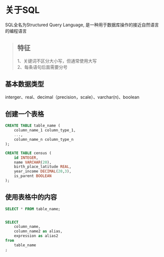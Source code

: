 # 关于SQL
SQL全名为Structured Query Language, 是一种用于数据库操作的接近自然语言的编程语言
>特征<br>
>-----------
>1、关键词不区分大小写，但通常使用大写<br>
>2、每条语句后面需要分号<br>

## 基本数据类型
interger、real、decimal（precision，scale）、varchar(n)、boolean

## 创建一个表格
```SQL
CREATE TABLE table_name (
    column_name_1 column_type_1,
    ..., 
    column_name_n column_type_n
);

CREATE TABLE census (
    id INTEGER,
    name VARCHAR(20),
    birth_place_latitude REAL,
    year_income DECIMAL(20,3),
    is_parent BOOLEAN
);
```
## 使用表格中的内容
```SQL
SELECT * FROM table_name;


SELECT
    column_name,
    column_name2 as alias,
    expression as alias2
from
    table_name
;    
```
